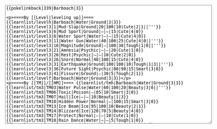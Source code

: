 </p><textarea readonly="" accesskey="," id="wpTextbox1" cols="80" rows="25" style="" class="mw-editfont-monospace" lang="en" dir="ltr" name="wpTextbox1">{{pokelinkback|339|Barboach|3}}

====By [[Level|leveling up]]====
{{learnlist/levelh|Barboach|Water|Ground|3|3}}
{{learnlist/level3|1|Mud-Slap|Ground|20|100|10|Cute|2|1||'''}}
{{learnlist/level3|6|Mud Sport|Ground|—|—|15|Cute|4|0}}
{{learnlist/level3|6|Water Sport|Water|—|—|15|Cute|4|0}}
{{learnlist/level3|11|Water Gun|Water|40|100|25|Cute|4|0||'''}}
{{learnlist/level3|16|Magnitude|Ground|—|100|30|Tough|1|0||'''}}
{{learnlist/level3|21|Amnesia|Psychic|—|—|20|Cute|1|0}}
{{learnlist/level3|26|Rest|Psychic|—|—|10|Cute|2|0}}
{{learnlist/level3|26|Snore|Normal|40|100|15|Cute|4|0}}
{{learnlist/level3|31|Earthquake|Ground|100|100|10|Tough|1|3||'''}}
{{learnlist/level3|36|Future Sight|Psychic|80|90|15|Smart|3|0}}
{{learnlist/level3|41|Fissure|Ground|—|30|5|Tough|2|1}}
{{learnlist/levelf|Barboach|Water|Ground|3|3}}

====By [[TM]]/[[HM]]====
{{learnlist/tmh|Barboach|Water|Ground|3|3}}
{{learnlist/tm3|TM03|Water Pulse|Water|60|100|20|Beauty|3|0||'''}}
{{learnlist/tm3|TM06|Toxic|Poison|—|85|10|Smart|3|0}}
{{learnlist/tm3|TM07|Hail|Ice|—|—|10|Beauty|1|3}}
{{learnlist/tm3|TM10|Hidden Power|Normal|—|100|15|Smart|3|0}}
{{learnlist/tm3|TM13|Ice Beam|Ice|95|100|10|Beauty|2|1}}
{{learnlist/tm3|TM14|Blizzard|Ice|120|70|5|Beauty|4|0}}
{{learnlist/tm3|TM17|Protect|Normal|—|—|10|Cute|1|0}}
{{learnlist/tm3|TM18|Rain Dance|Water|—|—|5|Tough|1|0}}
{{learnlist/tm3|TM21|Frustration|Normal|—|100|20|Cute|1|0}}
{{learnlist/tm3|TM26|Earthquake|Ground|100|100|10|Tough|1|3||'''}}
{{learnlist/tm3|TM27|Return|Normal|—|100|20|Cute|1|0}}
{{learnlist/tm3|TM32|Double Team|Normal|—|—|15|Cool|2|0}}
{{learnlist/tm3|TM37|Sandstorm|Rock|—|—|10|Tough|3|0}}
{{learnlist/tm3|TM39|Rock Tomb|Rock|50|80|10|Smart|3|0}}
{{learnlist/tm3|TM42|Facade|Normal|70|100|20|Cute|2|0}}
{{learnlist/tm3|TM43|Secret Power|Normal|70|100|20|Smart|1|0}}
{{learnlist/tm3|TM44|Rest|Psychic|—|—|10|Cute|2|0}}
{{learnlist/tm3|TM45|Attract|Normal|—|100|15|Cute|2|0}}
{{learnlist/tm3|HM03|Surf|Water|95|100|15|Beauty|3|0||'''}}
{{learnlist/tm3|HM07|Waterfall|Water|80|100|15|Tough|2|0||'''}}
{{learnlist/tm3|HM08|Dive|Water|60|100|10|Beauty|2|0||'''}}
{{learnlist/tmf|Barboach|Water|Ground|3|3}}

====By {{pkmn|breeding}}====
{{learnlist/breedh|Barboach|Water|Ground|3|3}}
{{learnlist/breed3|{{MSP/3|170|Chinchou}}{{MSP/3|171|Lanturn}}|Spark|Electric|65|100|20|Cool|1|4}}
{{learnlist/breed3|{{MSP/3|130|Gyarados}}|Thrash|Normal|90|100|20|Tough|4|4}}
{{learnlist/breed3|{{MSP/3|320|Wailmer}}{{MSP/3|321|Wailord}}|Whirlpool|Water|15|70|15|Beauty|3|0||'''}}
{{learnlist/breedf|Barboach|Water|Ground|3|3}}

====By [[Move Tutor|tutoring]]====
{{learnlist/tutorh|Barboach|Water|Ground|3|3}}
{{learnlist/tutor3|Double-Edge|Normal|120|100|15|Tough|6|0|||yes|yes|yes}}
{{learnlist/tutor3|Endure|Normal|—|—|10|Tough|2|0|||no|yes|no}}
{{learnlist/tutor3|Icy Wind|Ice|55|95|15|Beauty|1|3|||no|yes|yes}}
{{learnlist/tutor3|Mimic|Normal|—|—|10|Cute|1|0|||yes|yes|yes}}
{{learnlist/tutor3|Mud-Slap|Ground|20|100|10|Cute|2|1||'''|no|yes|no}}
{{learnlist/tutor3|Sleep Talk|Normal|—|—|10|Cute|3|0|||no|yes|no}}
{{learnlist/tutor3|Snore|Normal|40|100|15|Cute|4|0|||no|yes|no}}
{{learnlist/tutor3|Substitute|Normal|—|—|10|Smart|2|0|||yes|yes|yes}}
{{learnlist/tutor3|Swagger|Normal|—|90|15|Cute|2|0|||no|yes|yes}}
{{learnlist/tutorf|Barboach|Water|Ground|3|3}}

[[it:Barboach/Mosse apprese in terza generazione]]
[[zh:泥泥鳅/第三世代招式表]]
